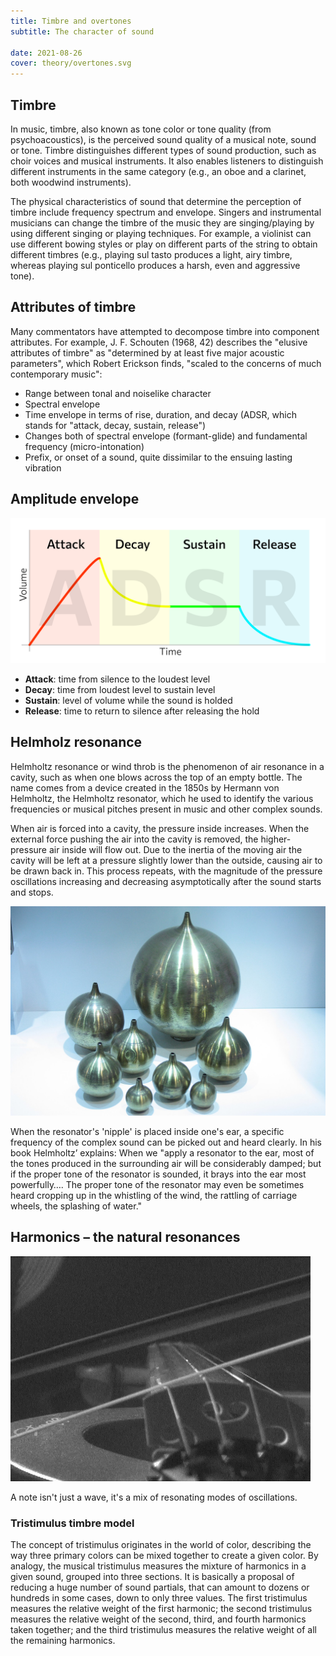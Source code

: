 ```yaml
---
title: Timbre and overtones
subtitle: The character of sound

date: 2021-08-26
cover: theory/overtones.svg
---
```


## Timbre

In music, timbre, also known as tone color or tone quality (from psychoacoustics), is the perceived sound quality of a musical note, sound or tone. Timbre distinguishes different types of sound production, such as choir voices and musical instruments. It also enables listeners to distinguish different instruments in the same category (e.g., an oboe and a clarinet, both woodwind instruments).

The physical characteristics of sound that determine the perception of timbre include frequency spectrum and envelope. Singers and instrumental musicians can change the timbre of the music they are singing/playing by using different singing or playing techniques. For example, a violinist can use different bowing styles or play on different parts of the string to obtain different timbres (e.g., playing sul tasto produces a light, airy timbre, whereas playing sul ponticello produces a harsh, even and aggressive tone).

## Attributes of timbre

Many commentators have attempted to decompose timbre into component attributes. For example, J. F. Schouten (1968, 42) describes the "elusive attributes of timbre" as "determined by at least five major acoustic parameters", which Robert Erickson finds, "scaled to the concerns of much contemporary music":

- Range between tonal and noiselike character
- Spectral envelope
- Time envelope in terms of rise, duration, and decay (ADSR, which stands for "attack, decay, sustain, release")
- Changes both of spectral envelope (formant-glide) and fundamental frequency (micro-intonation)
- Prefix, or onset of a sound, quite dissimilar to the ensuing lasting vibration

## Amplitude envelope

![](./adsr.svg)

- **Attack**: time from silence to the loudest level
- **Decay**: time from loudest level to sustain level
- **Sustain**: level of volume while the sound is holded
- **Release**: time to return to silence after releasing the hold

## Helmholz resonance

Helmholtz resonance or wind throb is the phenomenon of air resonance in a cavity, such as when one blows across the top of an empty bottle. The name comes from a device created in the 1850s by Hermann von Helmholtz, the Helmholtz resonator, which he used to identify the various frequencies or musical pitches present in music and other complex sounds.

When air is forced into a cavity, the pressure inside increases. When the external force pushing the air into the cavity is removed, the higher-pressure air inside will flow out. Due to the inertia of the moving air the cavity will be left at a pressure slightly lower than the outside, causing air to be drawn back in. This process repeats, with the magnitude of the pressure oscillations increasing and decreasing asymptotically after the sound starts and stops.

![](./Helmholtz_resonator.jpg)

When the resonator's 'nipple' is placed inside one's ear, a specific frequency of the complex sound can be picked out and heard clearly. In his book Helmholtz’ explains: When we "apply a resonator to the ear, most of the tones produced in the surrounding air will be considerably damped; but if the proper tone of the resonator is sounded, it brays into the ear most powerfully…. The proper tone of the resonator may even be sometimes heard cropping up in the whistling of the wind, the rattling of carriage wheels, the splashing of water."

## Harmonics – the natural resonances

<img src="./Bowed_violin_string_helholz_corner.gif" >

<youtube-embed video="9O3VEXzuOKI" />

A note isn't just a wave, it's a mix of resonating modes of oscillations.

### Tristimulus timbre model

The concept of tristimulus originates in the world of color, describing the way three primary colors can be mixed together to create a given color. By analogy, the musical tristimulus measures the mixture of harmonics in a given sound, grouped into three sections. It is basically a proposal of reducing a huge number of sound partials, that can amount to dozens or hundreds in some cases, down to only three values. The first tristimulus measures the relative weight of the first harmonic; the second tristimulus measures the relative weight of the second, third, and fourth harmonics taken together; and the third tristimulus measures the relative weight of all the remaining harmonics.

<youtube-embed video="Wpt3lmSFW3k" />
